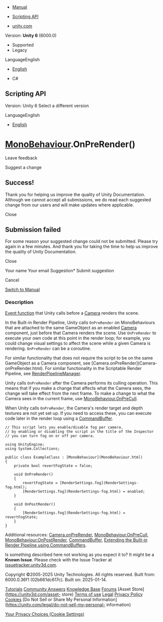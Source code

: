 [ ]()

  * [Manual](../Manual/index.html)
  * [Scripting API](../ScriptReference/index.html)

  * [unity.com](https://unity.com/)

Version: **Unity 6** (6000.0)

  * Supported
  * Legacy

LanguageEnglish

  * [English]()

  * C#

[ ](https://docs.unity3d.com)

## Scripting API

Version: Unity 6 Select a different version

LanguageEnglish

  * [English]()

#  [MonoBehaviour](MonoBehaviour.html).OnPreRender()

Leave feedback

Suggest a change

## Success!

Thank you for helping us improve the quality of Unity Documentation. Although
we cannot accept all submissions, we do read each suggested change from our
users and will make updates where applicable.

Close

## Submission failed

For some reason your suggested change could not be submitted. Please <a>try
again</a> in a few minutes. And thank you for taking the time to help us
improve the quality of Unity Documentation.

Close

Your name Your email Suggestion* Submit suggestion

Cancel

[Switch to Manual](../Manual/class-MonoBehaviour.html "Go to MonoBehaviour
Component in the Manual")

### Description

[Event function](../Manual/event-functions.html) that Unity calls before a
[Camera](Camera.html) renders the scene.

In the Built-in Render Pipeline, Unity calls `OnPreRender` on MonoBehaviours
that are attached to the same GameObject as an enabled [Camera](Camera.html)
component, just before that Camera renders the scene. Use `OnPreRender` to
execute your own code at this point in the render loop; for example, you could
change visual settings to affect the scene while a given Camera is rendering.
`OnPreRender` can be a coroutine.  
  
For similar functionality that does not require the script to be on the same
GameObject as a Camera component, see [Camera.onPreRender](Camera-
onPreRender.html). For similar functionality in the Scriptable Render
Pipeline, see [RenderPipelineManager](Rendering.RenderPipelineManager.html).  
  
Unity calls `OnPreRender` after the Camera performs its culling operation.
This means that if you make a change that affects what the Camera sees, the
change will take effect from the next frame. To make a change to what the
Camera sees in the current frame, use
[MonoBehaviour.OnPreCull](MonoBehaviour.OnPreCull.html).  
  
When Unity calls `OnPreRender`, the Camera's render target and depth textures
are not yet set up. If you need to access these, you can execute code later in
the render loop using a [CommandBuffer](Rendering.CommandBuffer.html).

    
    
    // This script lets you enable/disable fog per camera.
    // by enabling or disabling the script in the title of the Inspector
    // you can turn fog on or off per camera.  
      
    using UnityEngine;
    using System.Collections;  
      
    public class ExampleClass : [MonoBehaviour](MonoBehaviour.html)
    {
        private bool revertFogState = false;  
      
        void OnPreRender()
        {
            revertFogState = [RenderSettings.fog](RenderSettings-fog.html);
            [RenderSettings.fog](RenderSettings-fog.html) = enabled;
        }  
      
        void OnPostRender()
        {
            [RenderSettings.fog](RenderSettings-fog.html) = revertFogState;
        }
    }
    

Additional resources: [Camera.onPreRender](Camera-onPreRender.html),
[MonoBehaviour.OnPreCull](MonoBehaviour.OnPreCull.html),
[MonoBehaviour.OnPostRender](MonoBehaviour.OnPostRender.html),
[CommandBuffer](Rendering.CommandBuffer.html), [Extending the Built-in Render
Pipeline using CommandBuffers](../Manual/GraphicsCommandBuffers.html).

Is something described here not working as you expect it to? It might be a
**Known Issue**. Please check with the Issue Tracker at
[issuetracker.unity3d.com](https://issuetracker.unity3d.com).

Copyright ©2005-2025 Unity Technologies. All rights reserved. Built from:
6000.0.36f1 (02b661dc617c). Built on: 2025-01-14.

[Tutorials](https://unity3d.com/learn) [Community
Answers](https://answers.unity3d.com) [Knowledge
Base](https://support.unity3d.com/hc/en-us)
[Forums](https://forum.unity3d.com) [Asset Store](https://unity3d.com/asset-
store) [Terms of use](https://docs.unity3d.com/Manual/TermsOfUse.html)
[Legal](https://unity.com/legal) [Privacy
Policy](https://unity.com/legal/privacy-policy)
[Cookies](https://unity.com/legal/cookie-policy) [Do Not Sell or Share My
Personal Information](https://unity.com/legal/do-not-sell-my-personal-
information)

[Your Privacy Choices (Cookie Settings)](javascript:void\(0\);)

